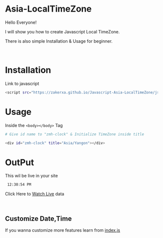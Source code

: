 
# Asia-LocalTimeZone
<p>Hello Everyone! </p>
<p>I will show you how to create Javascript Local TimeZone.</p>
<p>There is also simple Installation & Usage for beginner.</p>

<br>

# Installation 
Link to javascript 
```bash 
<script src="https://zakerxa.github.io/Javascript-Asia-LocalTimeZone/js/clock.js"></script>
```

# Usage
Inside the `<body></body>` Tag

```bash
# Give id name to "zmh-clock" & Initialize TimeZone inside title

<div id="zmh-clock" title="Asia/Yangon"></div>
```

# OutPut
This wil be live in your site
```bash
 12:30:54 PM
```
Click Here to [Watch Live](https://zakerxa.github.io/Javascript-Asia-LocalTimeZone/clock.html) data


<br>

## Customize Date,Time
If you wanna customize more features learn from [index.js](https://github.com/Zakerxa/Javascript-Asia-LocalTimeZone/blob/master/js/index.js)
